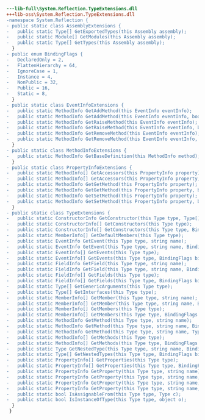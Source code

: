 ﻿```diff
---lib-full\System.Reflection.TypeExtensions.dll
+++lib-oss\System.Reflection.TypeExtensions.dll
-namespace System.Reflection {
- public static class AssemblyExtensions {
-   public static Type[] GetExportedTypes(this Assembly assembly);
-   public static Module[] GetModules(this Assembly assembly);
-   public static Type[] GetTypes(this Assembly assembly);
  }
- public enum BindingFlags {
-   DeclaredOnly = 2,
-   FlattenHierarchy = 64,
-   IgnoreCase = 1,
-   Instance = 4,
-   NonPublic = 32,
-   Public = 16,
-   Static = 8,
  }
- public static class EventInfoExtensions {
-   public static MethodInfo GetAddMethod(this EventInfo eventInfo);
-   public static MethodInfo GetAddMethod(this EventInfo eventInfo, bool nonPublic);
-   public static MethodInfo GetRaiseMethod(this EventInfo eventInfo);
-   public static MethodInfo GetRaiseMethod(this EventInfo eventInfo, bool nonPublic);
-   public static MethodInfo GetRemoveMethod(this EventInfo eventInfo);
-   public static MethodInfo GetRemoveMethod(this EventInfo eventInfo, bool nonPublic);
  }
- public static class MethodInfoExtensions {
-   public static MethodInfo GetBaseDefinition(this MethodInfo method);
  }
- public static class PropertyInfoExtensions {
-   public static MethodInfo[] GetAccessors(this PropertyInfo property);
-   public static MethodInfo[] GetAccessors(this PropertyInfo property, bool nonPublic);
-   public static MethodInfo GetGetMethod(this PropertyInfo property);
-   public static MethodInfo GetGetMethod(this PropertyInfo property, bool nonPublic);
-   public static MethodInfo GetSetMethod(this PropertyInfo property);
-   public static MethodInfo GetSetMethod(this PropertyInfo property, bool nonPublic);
  }
- public static class TypeExtensions {
-   public static ConstructorInfo GetConstructor(this Type type, Type[] types);
-   public static ConstructorInfo[] GetConstructors(this Type type);
-   public static ConstructorInfo[] GetConstructors(this Type type, BindingFlags bindingAttr);
-   public static MemberInfo[] GetDefaultMembers(this Type type);
-   public static EventInfo GetEvent(this Type type, string name);
-   public static EventInfo GetEvent(this Type type, string name, BindingFlags bindingAttr);
-   public static EventInfo[] GetEvents(this Type type);
-   public static EventInfo[] GetEvents(this Type type, BindingFlags bindingAttr);
-   public static FieldInfo GetField(this Type type, string name);
-   public static FieldInfo GetField(this Type type, string name, BindingFlags bindingAttr);
-   public static FieldInfo[] GetFields(this Type type);
-   public static FieldInfo[] GetFields(this Type type, BindingFlags bindingAttr);
-   public static Type[] GetGenericArguments(this Type type);
-   public static Type[] GetInterfaces(this Type type);
-   public static MemberInfo[] GetMember(this Type type, string name);
-   public static MemberInfo[] GetMember(this Type type, string name, BindingFlags bindingAttr);
-   public static MemberInfo[] GetMembers(this Type type);
-   public static MemberInfo[] GetMembers(this Type type, BindingFlags bindingAttr);
-   public static MethodInfo GetMethod(this Type type, string name);
-   public static MethodInfo GetMethod(this Type type, string name, BindingFlags bindingAttr);
-   public static MethodInfo GetMethod(this Type type, string name, Type[] types);
-   public static MethodInfo[] GetMethods(this Type type);
-   public static MethodInfo[] GetMethods(this Type type, BindingFlags bindingAttr);
-   public static Type GetNestedType(this Type type, string name, BindingFlags bindingAttr);
-   public static Type[] GetNestedTypes(this Type type, BindingFlags bindingAttr);
-   public static PropertyInfo[] GetProperties(this Type type);
-   public static PropertyInfo[] GetProperties(this Type type, BindingFlags bindingAttr);
-   public static PropertyInfo GetProperty(this Type type, string name);
-   public static PropertyInfo GetProperty(this Type type, string name, BindingFlags bindingAttr);
-   public static PropertyInfo GetProperty(this Type type, string name, Type returnType);
-   public static PropertyInfo GetProperty(this Type type, string name, Type returnType, Type[] types);
-   public static bool IsAssignableFrom(this Type type, Type c);
-   public static bool IsInstanceOfType(this Type type, object o);
  }
 }
```
